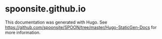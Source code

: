# spoonsite.github.io

This documentation was generated with Hugo. See https://github.com/spoonsite/SPOON/tree/master/Hugo-StaticGen-Docs for more information.